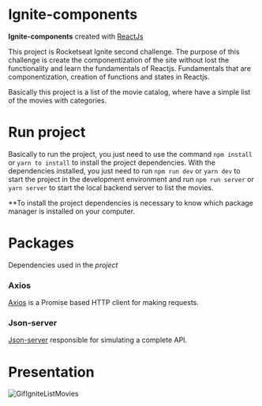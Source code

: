 # Ignite-components
**Ignite-components** created with <a href='https://pt-br.reactjs.org/' target="_blank">ReactJs</a>

This project is Rocketseat Ignite second challenge. The purpose of this challenge is create the componentization of the site without lost the functionality 
and learn the fundamentals of Reactjs. Fundamentals that are componentization, creation of functions and states in Reactjs.

Basically this project is a list of the movie catalog, where have a simple list of the movies with categories.

# Run project

Basically to run the project, you just need to use the command `npm install` or `yarn to install` to install the project dependencies.
With the dependencies installed, you just need to run `npm run dev` or `yarn dev` to start the project in the development environment 
and run `npm run server` or `yarn server` to start the local backend server to list the movies.

**To install the project dependencies is necessary to know which package manager is installed on your computer.

# Packages
Dependencies used in the _project_

### Axios
[Axios](https://www.npmjs.com/package/axios) is a Promise based HTTP client for making requests.

### Json-server
[Json-server](https://www.npmjs.com/package/json-server) responsible for simulating a complete API.

# Presentation

![GifIgniteListMovies](https://user-images.githubusercontent.com/80539719/188324863-6e31fbd0-7663-4a24-a409-a66fb986e1da.gif)
